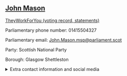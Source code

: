 ## <a href="https://www.parliament.scot/msps/current-and-previous-msps/john-mason">John Mason</a>

<a href="https://www.theyworkforyou.com/mp/25101/john_mason">TheyWorkForYou (voting record, statements)</a> 

Parliamentary phone number: 01415504327 

Parliamentary email: John.Mason.msp@parliament.scot 

Party: Scottish National Party 

Borough: Glasgow Shettleston 

<details><summary>Extra contact information and social media</summary> 
<li>Parliamentary address: The Scottish Parliament, EH99 1SP, Edinburgh</li>
<li>Local office address: Glasgow Shettleston Constituency Of, 1335 Gallowgate, Glasgow, G31 4DN</li>
<li>Local office phone number: 01415504327</li>
<li>Twitter: @johnmasonmsp</li>
<li>Facebook: https://www.facebook.com/jmasonscot</li>
<li>Website:</li>
</details>